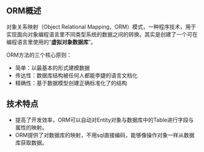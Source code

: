 ## ORM概述
对象关系映射（Object Relational Mapping，ORM）模式，一种程序技术，用于实现面向对象编程语言里不同类型系统的数据之间的转换。其实是创建了一个可在编程语言里使用的“**虚拟对象数据库**”。</br>

ORM方法的三个核心原则：
- 简单：以最基本的形式建模数据
- 传达性：数据库结构被任何人都能李婕的语言文档化
- 精确性：基于数据模型创建正确标准化了的结构

## 技术特点
- 提高了开发效率，ORM可以自动对Entity对象与数据库中的Table进行字段与属性的映射。
- ORM提供了对数据库的映射，不用sql直接编码，能够像操作对象一样从数据库获取数据。
